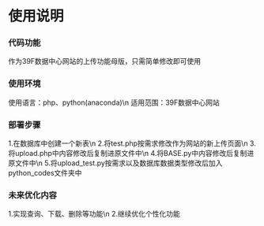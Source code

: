 使用说明
==============================

### 代码功能

作为39F数据中心网站的上传功能母版，只需简单修改即可使用

### 使用环境

使用语言：php、python(anaconda)\n
适用范围：39F数据中心网站

### 部署步骤

1.在数据库中创建一个新表\n
2.将test.php按需求修改作为网站的新上传页面\n
3.将upload.php中内容修改后复制进原文件中\n
4.将BASE.py中内容修改后复制进原文件中\n
5.将upload_test.py按需求以及数据库数据类型修改后加入python_codes文件夹中

### 未来优化内容
1.实现查询、下载、删除等功能\n
2.继续优化个性化功能
